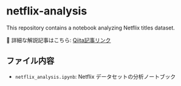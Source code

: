 # netflix-analysis

This repository contains a notebook analyzing Netflix titles dataset.

📖 詳細な解説記事はこちら: [Qiita記事リンク](https://qiita.com/hiro-57/items/b951b63453e2462e999f)

## ファイル内容
- `netflix_analysis.ipynb`: Netflix データセットの分析ノートブック
